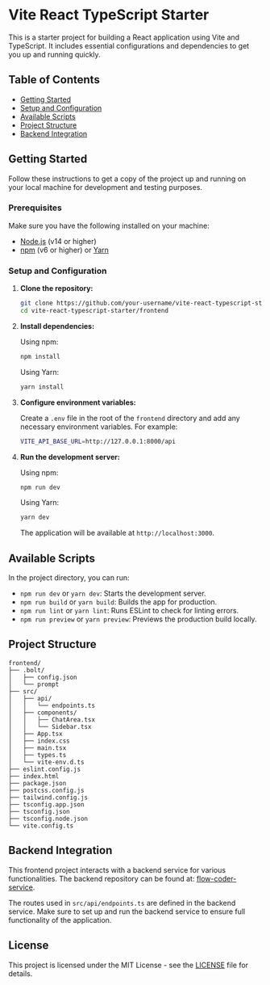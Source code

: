 # Vite React TypeScript Starter

This is a starter project for building a React application using Vite and TypeScript. It includes essential configurations and dependencies to get you up and running quickly.

## Table of Contents

- [Getting Started](#getting-started)
- [Setup and Configuration](#setup-and-configuration)
- [Available Scripts](#available-scripts)
- [Project Structure](#project-structure)
- [Backend Integration](#backend-integration)

## Getting Started

Follow these instructions to get a copy of the project up and running on your local machine for development and testing purposes.

### Prerequisites

Make sure you have the following installed on your machine:

- [Node.js](https://nodejs.org/) (v14 or higher)
- [npm](https://www.npmjs.com/) (v6 or higher) or [Yarn](https://yarnpkg.com/)

### Setup and Configuration

1. **Clone the repository:**

   ```sh
   git clone https://github.com/your-username/vite-react-typescript-starter.git
   cd vite-react-typescript-starter/frontend
   ```

2. **Install dependencies:**

   Using npm:
   ```sh
   npm install
   ```

   Using Yarn:
   ```sh
   yarn install
   ```

3. **Configure environment variables:**

   Create a `.env` file in the root of the `frontend` directory and add any necessary environment variables. For example:
   ```sh
   VITE_API_BASE_URL=http://127.0.0.1:8000/api
   ```

4. **Run the development server:**

   Using npm:
   ```sh
   npm run dev
   ```

   Using Yarn:
   ```sh
   yarn dev
   ```

   The application will be available at `http://localhost:3000`.

## Available Scripts

In the project directory, you can run:

- `npm run dev` or `yarn dev`: Starts the development server.
- `npm run build` or `yarn build`: Builds the app for production.
- `npm run lint` or `yarn lint`: Runs ESLint to check for linting errors.
- `npm run preview` or `yarn preview`: Previews the production build locally.

## Project Structure

```
frontend/
├── .bolt/
│   ├── config.json
│   └── prompt
├── src/
│   ├── api/
│   │   └── endpoints.ts
│   ├── components/
│   │   ├── ChatArea.tsx
│   │   └── Sidebar.tsx
│   ├── App.tsx
│   ├── index.css
│   ├── main.tsx
│   ├── types.ts
│   └── vite-env.d.ts
├── eslint.config.js
├── index.html
├── package.json
├── postcss.config.js
├── tailwind.config.js
├── tsconfig.app.json
├── tsconfig.json
├── tsconfig.node.json
└── vite.config.ts
```

## Backend Integration

This frontend project interacts with a backend service for various functionalities. The backend repository can be found at: [flow-coder-service](https://github.com/CI-T-HyperX/flow-coder-service).

The routes used in `src/api/endpoints.ts` are defined in the backend service. Make sure to set up and run the backend service to ensure full functionality of the application.

## License

This project is licensed under the MIT License - see the [LICENSE](LICENSE) file for details.